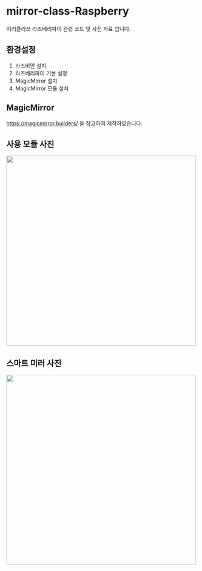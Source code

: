 # mirror-class-Raspberry

미러클라쓰 라즈베리파이 관련 코드 및 사진 자료 입니다.

## 환경설정
1. 라즈비안 설치
2. 라즈베리파이 기본 설정
3. MagicMirror 설치
4. MagicMirror 모듈 설치

## MagicMirror

https://magicmirror.builders/  을 참고하여 제작하였습니다.

## 사용 모듈 사진

<img src="https://user-images.githubusercontent.com/50797070/100578022-c4e34500-3324-11eb-827b-f5bc9d5567ab.png" width="500" height="500"/>

## 스마트 미러 사진

<img src="https://user-images.githubusercontent.com/50797070/100578016-c280eb00-3324-11eb-8262-a6e6d3103e48.png" width="500" height="500"/>
